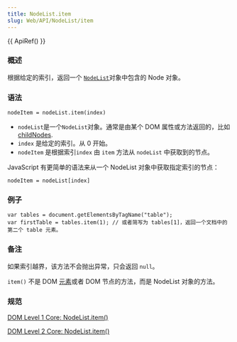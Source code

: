 ```yaml
---
title: NodeList.item
slug: Web/API/NodeList/item
---
```


{{ ApiRef() }}

### 概述

根据给定的索引，返回一个 [`NodeList`](http://www.w3.org/TR/DOM-Level-2-Core/core.html#ID-536297177)对象中包含的 Node 对象。

### 语法

```plain
nodeItem = nodeList.item(index)
```

- `nodeList`是一个`NodeList`对象。通常是由某个 DOM 属性或方法返回的，比如[childNodes](/zh-CN/DOM/Node.childNodes).
- `index` 是给定的索引。从 0 开始。
- `nodeItem` 是根据索引`index` 由 `item` 方法从 `nodeList` 中获取到的节点。

JavaScript 有更简单的语法来从一个 NodeList 对象中获取指定索引的节点：

```plain
nodeItem = nodeList[index]
```

### 例子

```plain
var tables = document.getElementsByTagName("table");
var firstTable = tables.item(1); // 或者简写为 tables[1]，返回一个文档中的第二个 table 元素。
```

### 备注

如果索引越界，该方法不会抛出异常，只会返回 `null`。

`item()` 不是 DOM [元素](/zh-CN/DOM/element)或者 DOM 节点的方法，而是 NodeList 对象的方法。

### 规范

[DOM Level 1 Core: NodeList.item()](http://www.w3.org/TR/REC-DOM-Level-1/level-one-core.html#method-item)

[DOM Level 2 Core: NodeList.item()](http://www.w3.org/TR/DOM-Level-2-Core/core.html#ID-844377136)

